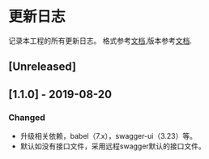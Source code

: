 # 更新日志

记录本工程的所有更新日志。
格式参考[文档](https://keepachangelog.com/en/1.0.0/),版本参考[文档](https://semver.org/spec/v2.0.0.html). 

## [Unreleased]

## [1.1.0] - 2019-08-20
### Changed
- 升级相关依赖，babel（7.x），swagger-ui（3.23）等。
- 默认如没有接口文件，采用远程swagger默认的接口文件。
